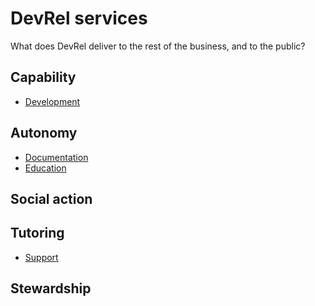 # DevRel services

What does DevRel deliver to the rest of the business, and to the public?

## Capability

* [Development](development.md)

## Autonomy

* [Documentation](documentation.md)
* [Education](education.md)

## Social action

## Tutoring

* [Support](support.md)

## Stewardship
